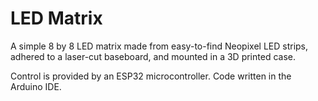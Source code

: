 # LED Matrix

A simple 8 by 8 LED matrix made from easy-to-find Neopixel LED strips, 
adhered to a laser-cut baseboard, and mounted in a 3D printed case. 

Control is provided by an ESP32 microcontroller. Code written in the 
Arduino IDE. 

